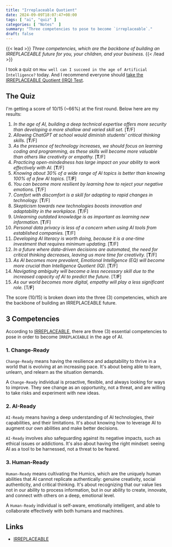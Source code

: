 ```yaml
---
title: "Irreplaceable Quotient"
date: 2024-09-09T18:07:47+08:00
tags: [ "ai", "quiz" ]
categories: [ "Notes"  ]
summary: "Three competencies to pose to become `irreplaceable`."
draft: false
---
```

{{< lead >}}
*Three competencies, which are the backbone of building an IRREPLACEABLE future for you, your children, and your business.*
{{< /lead >}}

I took a quiz on `How well can I succeed in the age of Artificial Intelligence?` today.
And I recommend everyone should [take the IRREPLACEABLE Quotient (IRQ) Test](https://take.quiz-maker.com/Q01B84YK7).

## The Quiz

I'm getting a score of 10/15 (~66%) at the first round.
Below here are my results:

 1. *In the age of AI, building a deep technical expertise offers more security than developing a more shallow and varied skill set.* [**T**/F]
 1. *Allowing ChatGPT at school would diminish students' critical thinking skills.* [**T**/F]
 1. *As the presence of technology increases, we should focus on learning coding and programming, as these skills will become more valuable than others like creativity or empathy.* [**T**/F]
 1. *Practicing open-mindedness has large impact on your ability to work effectively with AI.* [**T**/F]
 1. *Knowing about 30% of a wide range of AI topics is better than knowing 100% of a few AI topics.* [T/**F**]
 1. *You can become more resilient by learning how to reject your negative emotions.* [**T**/F]
 1. *Comfort with discomfort is a skill for adapting to rapid changes in technology.* [**T**/F]
 1. *Skepticism towards new technologies boosts innovation and adaptability in the workplace.* [**T**/F]
 1. *Unlearning outdated knowledge is as important as learning new information.* [**T**/F]
 1. *Personal data privacy is less of a concern when using AI tools from established companies.* [**T**/F]
 1. *Developing AI literacy is worth doing, because it is a one-time investment that requires minimum updating.* [**T**/F]
 1. *In a future where data-driven decisions are automated, the need for critical thinking decreases, leaving us more time for creativity.* [**T**/F]
 1. *As AI becomes more prevalent, Emotional Intelligence (EQ) will become more crucial than Intelligence Quotient (IQ).* [**T**/F]
 1. *Navigating ambiguity will become a less necessary skill due to the increased capacity of AI to predict the future.* [T/**F**]
 1. *As our world becomes more digital, empathy will play a less significant role.* [T/**F**]

The score (10/15) is broken down into the three (3) competencies, which are the backbone of building an IRREPLACEABLE future.

## 3 Competencies

According to [IRREPLACEABLE](https://irreplaceable.ai/), there are three (3) essential competencies to pose in order to become `IRREPLACEABLE` in the age of AI.

### 1. Change-Ready 

`Change-Ready` means having the resilience and adaptability to thrive in a world that is evolving at an increasing pace. 
It's about being able to learn, unlearn, and relearn as the situation demands. 

A `Change-Ready` individual is proactive, flexible, and always looking for ways to improve. 
They see change as an opportunity, not a threat, and are willing to take risks and experiment with new ideas.

### 2. AI-Ready

`AI-Ready` means having a deep understanding of AI technologies, their capabilities, and their limitations. 
It's about knowing how to leverage AI to augment our own abilities and make better decisions. 

`AI-Ready` involves also safeguarding against its negative impacts, such as ethical issues or addictions. 
It's also about having the right mindset: seeing AI as a tool to be harnessed, not a threat to be feared.

### 3. Human-Ready

`Human-Ready` means cultivating the Humics, which are the uniquely human abilities that AI cannot replicate authentically: genuine creativity, social authenticity, and critical thinking. 
It's about recognizing that our value lies not in our ability to process information, but in our ability to create, innovate, and connect with others on a deep, emotional level. 

A `Human-Ready` individual is self-aware, emotionally intelligent, and able to collaborate effectively with both humans and machines.

## Links

 - [IRREPLACEABLE](https://irreplaceable.ai/)


